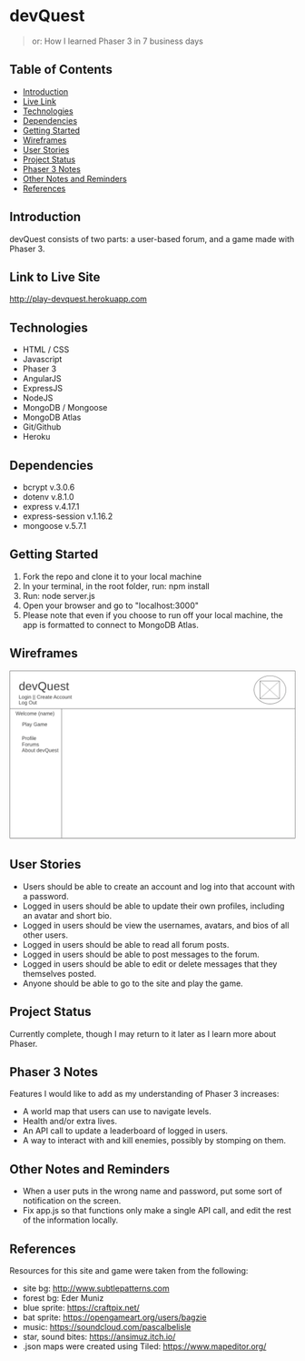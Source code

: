 # devQuest
> or: How I learned Phaser 3 in 7 business days

## Table of Contents
* [Introduction](#introduction)
* [Live Link](#live-link)
* [Technologies](#technologies)
* [Dependencies](#dependencies)
* [Getting Started](#getting-started)
* [Wireframes](#wireframes)
* [User Stories](#user-stories)
* [Project Status](#project-status)
* [Phaser 3 Notes](#phaser-3-notes)
* [Other Notes and Reminders](#other-notes-and-reminders)
* [References](#references)

## Introduction
devQuest consists of two parts: a user-based forum, and a game made with Phaser 3.

## Link to Live Site
http://play-devquest.herokuapp.com

## Technologies
* HTML / CSS
* Javascript
* Phaser 3
* AngularJS
* ExpressJS
* NodeJS
* MongoDB / Mongoose
* MongoDB Atlas
* Git/Github
* Heroku

## Dependencies
* bcrypt v.3.0.6
* dotenv v.8.1.0
* express v.4.17.1
* express-session v.1.16.2
* mongoose v.5.7.1

## Getting Started
1. Fork the repo and clone it to your local machine
2. In your terminal, in the root folder, run: npm install
3. Run: node server.js
4. Open your browser and go to "localhost:3000"
5. Please note that even if you choose to run off your local machine, the app is formatted to connect to MongoDB Atlas.

## Wireframes
![Example wireframe](./public/images/wireframe.png)

## User Stories
* Users should be able to create an account and log into that account with a password.
* Logged in users should be able to update their own profiles, including an avatar and short bio.
* Logged in users should be view the usernames, avatars, and bios of all other users.
* Logged in users should be able to read all forum posts.
* Logged in users should be able to post messages to the forum.
* Logged in users should be able to edit or delete messages that they themselves posted.
* Anyone should be able to go to the site and play the game.

## Project Status
Currently complete, though I may return to it later as I learn more about Phaser.

## Phaser 3 Notes
Features I would like to add as my understanding of Phaser 3 increases:
* A world map that users can use to navigate levels.
* Health and/or extra lives.
* An API call to update a leaderboard of logged in users.
* A way to interact with and kill enemies, possibly by stomping on them.

## Other Notes and Reminders
* When a user puts in the wrong name and password, put some sort of notification on the screen.
* Fix app.js so that functions only make a single API call, and edit the rest of the information locally.

## References
Resources for this site and game were taken from the following:
* site bg: http://www.subtlepatterns.com
* forest bg: Eder Muniz
* blue sprite: https://craftpix.net/
* bat sprite: https://opengameart.org/users/bagzie
* music: https://soundcloud.com/pascalbelisle
* star, sound bites: https://ansimuz.itch.io/
* .json maps were created using Tiled: https://www.mapeditor.org/
